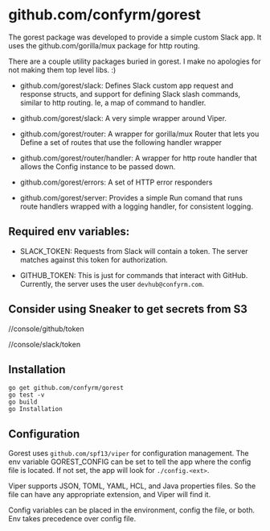 github.com/confyrm/gorest
========
The gorest package was developed to provide a simple custom Slack app.  It uses
the github.com/gorilla/mux package for http routing.  

There are a couple utility packages buried in gorest.  I make no apologies for not
making them top level libs. :)

- github.com/gorest/slack: Defines Slack custom app request and response structs,
and support for defining Slack slash commands, similar to http routing.  Ie,
a map of command to handler.

- github.com/gorest/slack: A very simple wrapper around Viper.

- github.com/gorest/router: A wrapper for gorilla/mux Router that lets you Define
a set of routes that use the following handler wrapper

- github.com/gorest/router/handler: A wrapper for http route handler that allows
the Config instance to be passed down.

- github.com/gorest/errors: A set of HTTP error responders

- github.com/gorest/server: Provides a simple Run comand that runs route handlers
wrapped with a logging handler, for consistent logging.

Required env variables:
-----

- SLACK_TOKEN: Requests from Slack will contain a token.  The server matches against this token for authorization.

- GITHUB_TOKEN: This is just for commands that interact with GitHub.  Currently, the server uses the user `devhub@confyrm.com`.

Consider using Sneaker to get secrets from S3
----
/<env>/console/github/token

/<env>/console/slack/token

Installation
-----

```
go get github.com/confyrm/gorest
go test -v
go build
go Installation
```

Configuration
---

Gorest uses `github.com/spf13/viper` for configuration management. The env variable GOREST_CONFIG can be set to tell the app where the config file is located.  If not set, the app will look for `./config.<ext>`.  

Viper supports JSON, TOML, YAML, HCL, and Java properties files.  So the file can have any appropriate extension, and Viper will find it.

Config variables can be placed in the environment, config the file, or both.  
Env takes precedence over config file.
